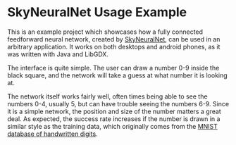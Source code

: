 # SkyNeuralNet Usage Example
This is an example project which showcases how a fully connected feedforward neural network, created by [SkyNeuralNet](https://github.com/SiTronXD/SkyNeuralNet), can be used in an arbitrary application. It works on both desktops and android phones, as it was written with Java and LibGDX.

The interface is quite simple. The user can draw a number 0-9 inside the black square, and the network will take a guess at what number it is looking at. 

The network itself works fairly well, often times being able to see the numbers 0-4, usually 5, but can have trouble seeing the numbers 6-9. Since it is a simple network, the position and size of the number matters a great deal. As expected, the success rate increases if the number is drawn in a similar style as the training data, which originally comes from the [MNIST database of handwritten digits](http://yann.lecun.com/exdb/mnist/).
